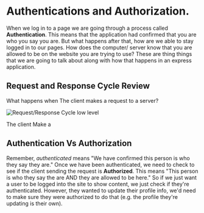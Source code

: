 # Authentications and Authorization.    

When we log in to a page we are going through a process called **Authentication**. This means that the application had confirmed that you are who you say you are. But what happens after that, how are we able to stay logged in to our pages. How does the computer/ server know that you are allowed to be on the website you are trying to use? These are thing things that we are going to talk about along with how that happens in an express application.

## Request and Response Cycle Review

What happens when The client makes a request to a server? 

![Request/Response Cycle low level](https://media.geeksforgeeks.org/wp-content/uploads/20210905091508/ImageOfHTTPRequestResponse-660x374.png)

The client Make a 

## Authentication Vs Authorization  

Remember, _authenticated_ means "We have confirmed this person is who they say they are." Once we have been authenticated, we need to check to see if the client sending the request is **Authorized**. This means "This person is who they say the are AND they are allowed to be here." So if we just want a user to be logged into the site to show content, we just check if they're authenticated. However, they wanted to update their profile info, we'd need to make sure they were authorized to do that (e.g. the profile they're updating is their own).
